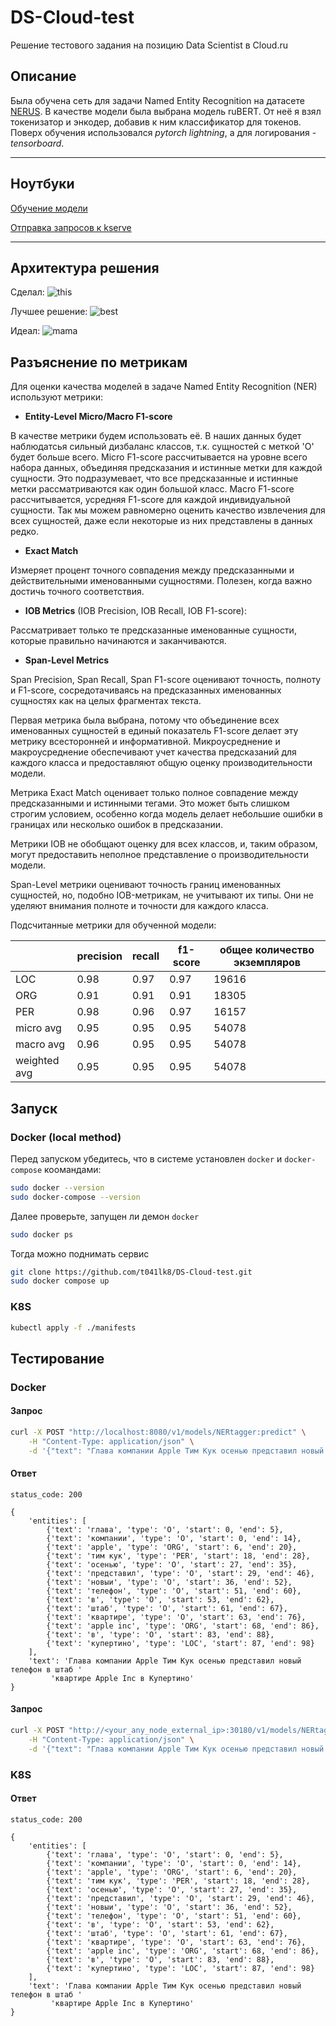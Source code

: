 # DS-Cloud-test
Решение тестового задания на позицию Data Scientist в Cloud.ru

## Описание

Была обучена сеть для задачи Named Entity Recognition на датасете [NERUS](https://github.com/natasha/nerus). В качестве модели была выбрана модель ruBERT. От неё я взял токенизатор и энкодер, добавив к ним классификатор для токенов. Поверх обучения использовался *pytorch lightning*, а для логирования - *tensorboard*.

___

## Ноутбуки

[Обучение модели](./notebooks/train.ipynb)

[Отправка запросов к kserve](./notebooks/kserve.ipynb)

---

## Архитектура решения

Сделал:
![this](docs/imgs/architicture_this_solution.png)

Лучшее решение:
![best](docs/imgs/architicture_best.png)

Идеал:
![mama](docs/imgs/architicture_mama.png)

## Разъяснение по метрикам

Для оценки качества моделей в задаче Named Entity Recognition (NER) используют метрики:

- **Entity-Level Micro/Macro F1-score**

В качестве метрики будем использовать её. В наших данных будет наблюдатсья сильный дизбаланс классов, т.к. сущностей с меткой 'O' будет больше всего. Micro F1-score рассчитывается на уровне всего набора данных, объединяя предсказания и истинные метки для каждой сущности. Это подразумевает, что все предсказанные и истинные метки рассматриваются как один большой класс. Macro F1-score рассчитывается, усредняя F1-score для каждой индивидуальной сущности. Так мы можем равномерно оценить качество извлечения для всех сущностей, даже если некоторые из них представлены в данных редко.

- **Exact Match**

Измеряет процент точного совпадения между предсказанными и действительными именованными сущностями. Полезен, когда важно достичь точного соответствия.

- **IOB Metrics** (IOB Precision, IOB Recall, IOB F1-score):

Рассматривает только те предсказанные именованные сущности, которые правильно начинаются и заканчиваются.

- **Span-Level Metrics**

Span Precision, Span Recall, Span F1-score оценивают точность, полноту и F1-score, сосредотачиваясь на предсказанных именованных сущностях как на целых фрагментах текста.

Первая метрика была выбрана, потому что объединение всех именованных сущностей в единый показатель F1-score делает эту метрику всесторонней и информативной. Микроусреднение и макроусреднение обеспечивают учет качества предсказаний для каждого класса и предоставляют общую оценку производительности модели.

Метрика Exact Match оценивает только полное совпадение между предсказанными и истинными тегами. Это может быть слишком строгим условием, особенно когда модель делает небольшие ошибки в границах или несколько ошибок в предсказании.

Метрики IOB не обобщают оценку для всех классов, и, таким образом, могут предоставить неполное представление о производительности модели.

Span-Level метрики оценивают точность границ именованных сущностей, но, подобно IOB-метрикам, не учитывают их типы. Они не уделяют внимания полноте и точности для каждого класса.

Подсчитанные метрики для обученной модели:

|              |precision |   recall | f1-score |  общее количество экземпляров|
|--------------|----------|----------|----------|---------|
|         LOC  |     0.98 |     0.97 |     0.97 |    19616|
|         ORG  |     0.91 |     0.91 |     0.91 |    18305|
|         PER  |     0.98 |     0.96 |     0.97 |    16157|
|   micro avg  |     0.95 |     0.95 |     0.95 |   54078|
|   macro avg  |     0.96 |     0.95 |     0.95 |   54078|
|weighted avg  |     0.95 |     0.95 |     0.95 |   54078|

## Запуск

### Docker (local method)

Перед запуском убедитесь, что в системе установлен `docker` и `docker-compose` коомандами:

```bash
sudo docker --version
sudo docker-compose --version
```

Далее проверьте, запущен ли демон `docker`
```bash
sudo docker ps
```

Тогда можно поднимать сервис
```bash
git clone https://github.com/t041lk8/DS-Cloud-test.git
sudo docker compose up
```

### K8S

```bash
kubectl apply -f ./manifests
```


## Тестирование

### Docker

#### Запрос 

```bash
curl -X POST "http://localhost:8080/v1/models/NERtagger:predict" \
    -H "Content-Type: application/json" \
    -d '{"text": "Глава компании Apple Тим Кук осенью представил новый телефон в штаб квартире Apple Inc в Купертино"}'
```

#### Ответ

`status_code: 200`

```
{
    'entities': [
        {'text': 'глава', 'type': 'O', 'start': 0, 'end': 5},
        {'text': 'компании', 'type': 'O', 'start': 0, 'end': 14},
        {'text': 'apple', 'type': 'ORG', 'start': 6, 'end': 20},
        {'text': 'тим кук', 'type': 'PER', 'start': 18, 'end': 28},
        {'text': 'осенью', 'type': 'O', 'start': 27, 'end': 35},
        {'text': 'представил', 'type': 'O', 'start': 29, 'end': 46},
        {'text': 'новыи', 'type': 'O', 'start': 36, 'end': 52},
        {'text': 'телефон', 'type': 'O', 'start': 51, 'end': 60},
        {'text': 'в', 'type': 'O', 'start': 53, 'end': 62},
        {'text': 'штаб', 'type': 'O', 'start': 61, 'end': 67},
        {'text': 'квартире', 'type': 'O', 'start': 63, 'end': 76},
        {'text': 'apple inc', 'type': 'ORG', 'start': 68, 'end': 86},
        {'text': 'в', 'type': 'O', 'start': 83, 'end': 88},
        {'text': 'купертино', 'type': 'LOC', 'start': 87, 'end': 98}
    ],    
    'text': 'Глава компании Apple Тим Кук осенью представил новый телефон в штаб '   
         'квартире Apple Inc в Купертино'
}
```

#### Запрос 

```bash
curl -X POST "http://<your_any_node_external_ip>:30180/v1/models/NERtagger:predict" \
    -H "Content-Type: application/json" \
    -d '{"text": "Глава компании Apple Тим Кук осенью представил новый телефон в штаб квартире Apple Inc в Купертино"}'
```

### K8S

#### Ответ

`status_code: 200`

```
{
    'entities': [
        {'text': 'глава', 'type': 'O', 'start': 0, 'end': 5},
        {'text': 'компании', 'type': 'O', 'start': 0, 'end': 14},
        {'text': 'apple', 'type': 'ORG', 'start': 6, 'end': 20},
        {'text': 'тим кук', 'type': 'PER', 'start': 18, 'end': 28},
        {'text': 'осенью', 'type': 'O', 'start': 27, 'end': 35},
        {'text': 'представил', 'type': 'O', 'start': 29, 'end': 46},
        {'text': 'новыи', 'type': 'O', 'start': 36, 'end': 52},
        {'text': 'телефон', 'type': 'O', 'start': 51, 'end': 60},
        {'text': 'в', 'type': 'O', 'start': 53, 'end': 62},
        {'text': 'штаб', 'type': 'O', 'start': 61, 'end': 67},
        {'text': 'квартире', 'type': 'O', 'start': 63, 'end': 76},
        {'text': 'apple inc', 'type': 'ORG', 'start': 68, 'end': 86},
        {'text': 'в', 'type': 'O', 'start': 83, 'end': 88},
        {'text': 'купертино', 'type': 'LOC', 'start': 87, 'end': 98}
    ],    
    'text': 'Глава компании Apple Тим Кук осенью представил новый телефон в штаб '   
         'квартире Apple Inc в Купертино'
}
```
